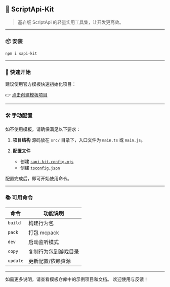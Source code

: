 ## 🌟 ScriptApi-Kit

> 基岩版 ScriptApi 的轻量实用工具集，让开发更高效。

---

### 📦 安装

```bash
npm i sapi-kit
```

---

### 🚀 快速开始

建议使用官方模板快速初始化项目：

👉 [点击创建模板项目](https://gitee.com/ykxyx666_admin/sapi-kit_template)

---

### 🛠️ 手动配置

如不使用模板，请确保满足以下要求：

1. **项目结构**
   源码放在 `src/` 目录下，入口文件为 `main.ts` 或 `main.js`。

2. **配置文件**

    - 创建 [`sapi-kit.config.mjs`](https://gitee.com/ykxyx666_admin/sapi-kit_template/blob/master/sapi-kit.config.mjs)
    - 创建 [`tsconfig.json`](https://gitee.com/ykxyx666_admin/sapi-kit_template/blob/master/tsconfig.json)

配置完成后，即可开始使用命令。

---

### 📚 可用命令

| 命令     | 功能说明             |
| -------- | -------------------- |
| `build`  | 构建行为包           |
| `pack`   | 打包 mcpack          |
| `dev`    | 启动监听模式         |
| `copy`   | 复制行为包到游戏目录 |
| `update` | 更新配置/依赖资源    |

---

如需更多说明，请查看模板仓库中的示例项目和文档。
欢迎使用与反馈！
